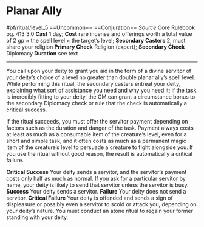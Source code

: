 # Planar Ally
#pf/ritual/level_5
==[Uncommon](../../../Traits/Uncommon.md)== ==[Conjuration](../../../Traits/Conjuration.md)==
*Source* Core Rulebook pg. 413 3.0
**Cast** 1 day; **Cost** rare incense and offerings worth a total value of 2 gp × the spell level × the target’s level; **Secondary Casters** 2, must share your religion
**Primary Check** Religion (expert); **Secondary Check** Diplomacy
**Duration** see text

---
You call upon your deity to grant you aid in the form of a divine servitor of your deity’s choice of a level no greater than double planar ally’s spell level. While performing this ritual, the secondary casters entreat your deity, explaining what sort of assistance you need and why you need it; if the task is incredibly fitting to your deity, the GM can grant a circumstance bonus to the secondary Diplomacy check or rule that the check is automatically a critical success.

If the ritual succeeds, you must offer the servitor payment depending on factors such as the duration and danger of the task. Payment always costs at least as much as a consumable item of the creature’s level, even for a short and simple task, and it often costs as much as a permanent magic item of the creature’s level to persuade a creature to fight alongside you. If you use the ritual without good reason, the result is automatically a critical failure.

**Critical Success** Your deity sends a servitor, and the servitor’s payment costs only half as much as normal. If you ask for a particular servitor by name, your deity is likely to send that servitor unless the servitor is busy.
**Success** Your deity sends a servitor.
**Failure** Your deity does not send a servitor.
**Critical Failure** Your deity is offended and sends a sign of displeasure or possibly even a servitor to scold or attack you, depending on your deity’s nature. You must conduct an atone ritual to regain your former standing with your deity.